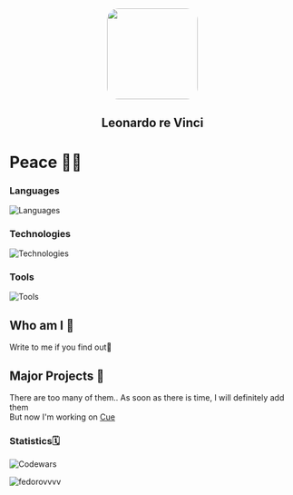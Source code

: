 <div id="header"align="center">
  <img src="https://media.giphy.com/media/l3fzBebtPNI1dTlC0/giphy-downsized.gif" width="160" style='border-radius: 20px; overflow:hidden'/>
  <h2 align="center">Leonardo re Vinci</h2>
</div>

# Peace 💙💛

### Languages
![Languages](https://skillicons.dev/icons?i=js,ts,html,css)
### Technologies
![Technologies](https://skillicons.dev/icons?i=svelte,nodejs,vite,react,redux,nestjs,jest,pug,sass,webpack,rollupjs,babel,gulp,svg)
### Tools
![Tools](https://skillicons.dev/icons?i=docker,git,github,githubactions,postman,grafana,sentry,vercel,netlify,figma,ps,blender,ai)

## Who am I 👾
Write to me if you find out🥲

## Major Projects 🌟
There are too many of them.. As soon as there is time, I will definitely add them   
But now I'm working on [Cue](https://twitter.com/Cue_Business) 

### Statistics🗓
![Codewars](https://www.codewars.com/users/Fedorovvvvv/badges/large)

<img src="https://github-readme-stats.vercel.app/api?username=fedorovvvv&show_icons=true&disable_animations=false&include_all_commits=true&rank_icon=github&theme=graywhite" alt="fedorovvvv" align="left" />
